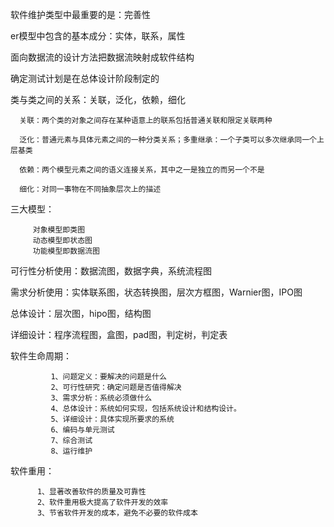 软件维护类型中最重要的是：完善性

er模型中包含的基本成分：实体，联系，属性

面向数据流的设计方法把数据流映射成软件结构

确定测试计划是在总体设计阶段制定的

类与类之间的关系：关联，泛化，依赖，细化

      关联：两个类的对象之间存在某种语意上的联系包括普通关联和限定关联两种
      
      泛化：普通元素与具体元素之间的一种分类关系；多重继承：一个子类可以多次继承同一个上层基类
  
      依赖：两个模型元素之间的语义连接关系，其中之一是独立的而另一个不是
  
      细化：对同一事物在不同抽象层次上的描述
  
三大模型：

         对象模型即类图
         动态模型即状态图
         功能模型即数据流图
         
可行性分析使用：数据流图，数据字典，系统流程图

需求分析使用：实体联系图，状态转换图，层次方框图，Warnier图，IPO图

总体设计：层次图，hipo图，结构图

详细设计：程序流程图，盒图，pad图，判定树，判定表

软件生命周期：

             1、问题定义：要解决的问题是什么
             2、可行性研究：确定问题是否值得解决
             3、需求分析：系统必须做什么
             4、总体设计：系统如何实现，包括系统设计和结构设计。
             5、详细设计：具体实现所要求的系统
             6、编码与单元测试
             7、综合测试
             8、运行维护
 软件重用：
             
          1、显著改善软件的质量及可靠性   
          2、软件重用极大提高了软件开发的效率
          3、节省软件开发的成本，避免不必要的软件成本

